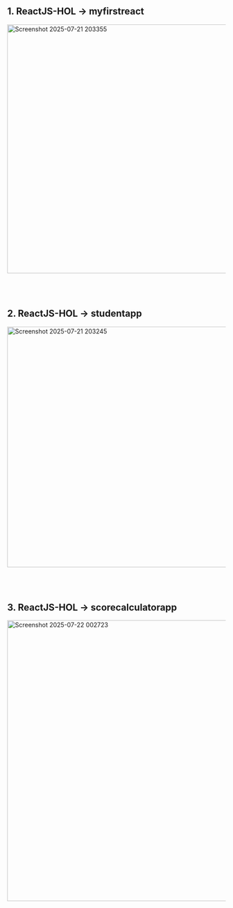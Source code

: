 ## 1. ReactJS-HOL -> myfirstreact
<img width="1919" height="573" alt="Screenshot 2025-07-21 203355" src="https://github.com/user-attachments/assets/dbf5e3dc-2fe6-4c2c-9328-a25e79ab572c" />
<br>
<br>
<br>
<br>

## 2. ReactJS-HOL -> studentapp
<img width="1919" height="554" alt="Screenshot 2025-07-21 203245" src="https://github.com/user-attachments/assets/ea6a2592-10b1-4ecc-ae59-a805d4f6e830" />
<br>
<br>
<br>
<br>

## 3. ReactJS-HOL -> scorecalculatorapp
<img width="1919" height="647" alt="Screenshot 2025-07-22 002723" src="https://github.com/user-attachments/assets/a0bb5335-3a0e-41b2-9bcd-42486d360336" />
